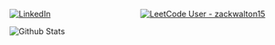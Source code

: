 [![LinkedIn](https://img.shields.io/badge/LinkedIn-0077B5?style=for-the-badge&logo=linkedin&logoColor=white)](https://www.linkedin.com/in/walton-zachary/)
&nbsp;&nbsp;&nbsp;&nbsp;&nbsp;&nbsp;&nbsp;&nbsp;&nbsp;&nbsp;&nbsp;&nbsp;&nbsp;&nbsp;&nbsp;&nbsp;&nbsp;&nbsp;&nbsp;&nbsp;&nbsp;&nbsp;&nbsp;&nbsp;&nbsp;&nbsp;&nbsp;&nbsp;&nbsp;&nbsp;&nbsp;&nbsp;&nbsp;&nbsp;&nbsp;&nbsp;&nbsp;&nbsp;
[![LeetCode User - zackwalton15](https://img.shields.io/badge/dynamic/json?style=for-the-badge&labelColor=black&color=%23ffa116&label=Solved&query=solvedOverTotal&url=https%3A%2F%2Fbadge.xyli.tech/%2Fapi%2Fusers%2Fzackwalton15&logo=leetcode&logoColor=yellow)](https://leetcode.com/zackwalton15/)

![Github Stats](https://github-readme-stats.vercel.app/api?username=zackwalton&theme=vision-friendly-dark&bg_color=45,6710c2,c81d77&hide=issues,stars&rank_icon=github)
